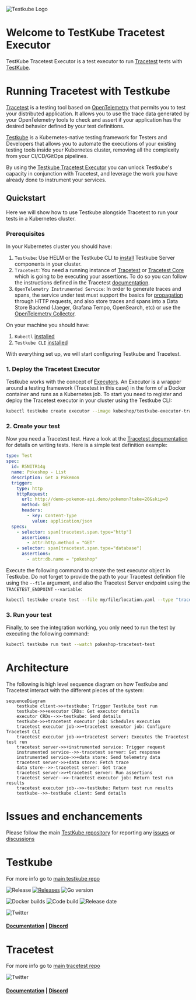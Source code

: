 ![Testkube Logo](https://raw.githubusercontent.com/kubeshop/testkube/main/assets/testkube-color-gray.png)

# Welcome to TestKube Tracetest Executor

TestKube Tracetest Executor is a test executor to run [Tracetest](https://tracetest.io/) tests with [TestKube](https://testkube.io).

# Running Tracetest with Testkube

[Tracetest](https://tracetest.io/) is a testing tool based on [OpenTelemetry](https://opentelemetry.io/) that permits you to test your distributed application. It allows you to use the trace data generated by your OpenTelemetry tools to check and assert if your application has the desired behavior defined by your test definitions.

[Testkube](https://testkube.io/) is a Kubernetes-native testing framework for Testers and Developers that allows you to automate the executions of your existing testing tools inside your Kubernetes cluster, removing all the complexity from your CI/CD/GitOps pipelines.

By using the [Testkube Tracetest Executor](https://github.com/kubeshop/testkube-executor-tracetest) you can unlock Testkube's capacity in conjunction with Tracetest, and leverage the work you have already done to instrument your services.

## Quickstart

Here we will show how to use Testkube alongside Tracetest to run your tests in a Kubernetes cluster.

### Prerequisites

In your Kubernetes cluster you should have:

1. `Testkube`: Use HELM or the Testkube CLI to [install](https://kubeshop.github.io/testkube/installing) Testkube Server components in your cluster.
2. `Tracetest`: You need a running instance of [Tracetest](https://docs.tracetest.io/getting-started/installation/) or [Tracetest Core](https://docs.tracetest.io/core/getting-started/installation/) which is going to be executing your assertions. To do so you can follow the instructions defined in the Tracetest [documentation](https://docs.tracetest.io/getting-started/overview).
3. `OpenTelemetry Instrumented Service`: In order to generate traces and spans, the service under test must support the basics for [propagation](https://opentelemetry.io/docs/reference/specification/context/api-propagators/) through HTTP requests, and also store traces and spans into a Data Store Backend (Jaeger, Grafana Tempo, OpenSearch, etc) or use the [OpenTelemetry Collector](https://docs.tracetest.io/configuration/overview#using-tracetest-without-a-trace-data-store).

On your machine you should have:

1. `Kubectl` [installed](https://kubernetes.io/docs/tasks/tools/)
2. `Testkube CLI` [installed](https://kubeshop.github.io/testkube/installing#1-installing-the-testkube-cli)

With everything set up, we will start configuring Testkube and Tracetest.

### 1. Deploy the Tracetest Executor

Testkube works with the concept of [Executors](https://kubeshop.github.io/testkube/test-types/executor-custom). An Executor is a wrapper around a testing framework (Tracetest in this case) in the form of a Docker container and runs as a Kubernetes job. To start you need to register and deploy the Tracetest executor in your cluster using the Testkube CLI:

```bash
kubectl testkube create executor --image kubeshop/testkube-executor-tracetest:latest --types "tracetest/test" --name tracetest-executor
```

### 2. Create your test

Now you need a Tracetest test. Have a look at the [Tracetest documentation](https://docs.tracetest.io/cli/creating-tests) for details on writing tests. Here is a simple test definition example:

```yaml
type: Test
spec:
  id: R5NITR14g
  name: Pokeshop - List
  description: Get a Pokemon
  trigger:
    type: http
    httpRequest:
      url: http://demo-pokemon-api.demo/pokemon?take=20&skip=0
      method: GET
      headers:
        - key: Content-Type
          value: application/json
  specs:
    - selector: span[tracetest.span.type="http"]
      assertions:
        - attr:http.method = "GET"
    - selector: span[tracetest.span.type="database"]
      assertions:
        - attr:db.name = "pokeshop"
```

Execute the following command to create the test executor object in Testkube. Do not forget to provide the path to your Tracetest definition file using the `--file` argument, and also the Tracetest Server endpoint using the `TRACETEST_ENDPOINT` `--variable`:

```bash
kubectl testkube create test --file my/file/location.yaml --type "tracetest/test" --name pokeshop-tracetest-test --variable TRACETEST_ENDPOINT=http://tracetest
```

### 3. Run your test

Finally, to see the integration working, you only need to run the test by executing the following command:

```bash
kubectl testkube run test --watch pokeshop-tracetest-test
```

# Architecture

The following is high level sequence diagram on how Testkube and Tracetest interact with the different pieces of the system:

```mermaid
sequenceDiagram
    testkube client->>+testkube: Trigger Testkube test run
    testkube->>+executor CRDs: Get executor details
    executor CRDs-->>-testkube: Send details
    testkube->>+tracetest executor job: Schedules execution
    tracetest executor job->>+tracetest executor job: Configure Tracetest CLI
    tracetest executor job->>+tracetest server: Executes the Tracetest test run
    tracetest server->>+instrumented service: Trigger request
    instrumented service-->>-tracetest server: Get response
    instrumented service->>+data store: Send telemetry data
    tracetest server->>+data store: Fetch trace
    data store-->>-tracetest server: Get trace
    tracetest server->>+tracetest server: Run assertions
    tracetest server-->>-tracetest executor job: Return test run results
    tracetest executor job-->>-testkube: Return test run results
    testkube-->>-testkube client: Send details
```

# Issues and enchancements

Please follow the main [TestKube repository](https://github.com/kubeshop/testkube) for reporting any [issues](https://github.com/kubeshop/testkube/issues) or [discussions](https://github.com/kubeshop/testkube/discussions)

# Testkube

For more info go to [main testkube repo](https://github.com/kubeshop/testkube)

![Release](https://img.shields.io/github/v/release/kubeshop/testkube) [![Releases](https://img.shields.io/github/downloads/kubeshop/testkube/total.svg)](https://github.com/kubeshop/testkube/tags?label=Downloads) ![Go version](https://img.shields.io/github/go-mod/go-version/kubeshop/testkube)

![Docker builds](https://img.shields.io/docker/automated/kubeshop/testkube-api-server) ![Code build](https://img.shields.io/github/workflow/status/kubeshop/testkube/Code%20build%20and%20checks) ![Release date](https://img.shields.io/github/release-date/kubeshop/testkube)

![Twitter](https://img.shields.io/twitter/follow/thekubeshop?style=social)

#### [Documentation](https://kubeshop.github.io/testkube) | [Discord](https://discord.gg/hfq44wtR6Q)

# Tracetest

For more info go to [main tracetest repo](https://github.com/kubeshop/tracetest)

![Twitter](https://img.shields.io/twitter/follow/tracetest_io?style=social)

#### [Documentation](https://docs.tracetest.io/) | [Discord](https://discord.gg/6zupCZFQbe)
